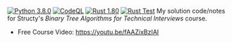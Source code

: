 [![Python 3.8.0](https://img.shields.io/badge/python-3.8+-blue.svg)](https://www.python.org/downloads/release/python-380/)
[![CodeQL](https://github.com/plasticuproject/binary-tree-algo-course/actions/workflows/codeql.yml/badge.svg)](https://github.com/plasticuproject/binary-tree-algo-course/actions/workflows/codeql.yml)
[![Rust 1.80](https://img.shields.io/badge/rust-1.80+-red.svg)](https://www.rust-lang.org/tools/install)
[![Rust Test](https://github.com/plasticuproject/binary-tree-algo-course/actions/workflows/rust.yml/badge.svg)](https://github.com/plasticuproject/binary-tree-algo-course/actions/workflows/rust.yml)
My solution code/notes for Structy's _Binary Tree Algorithms for Technical Interviews_ course.

- Free Course Video: https://youtu.be/fAAZixBzIAI
